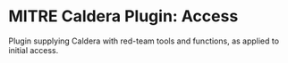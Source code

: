 # MITRE Caldera Plugin: Access

Plugin supplying Caldera with red-team tools and functions, as applied to initial access.
